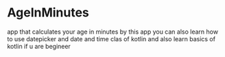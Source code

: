 # AgeInMinutes
app that calculates your age in minutes by this app you can also learn how to use datepicker and date and time clas of kotlin and also learn basics of kotlin if u are begineer
